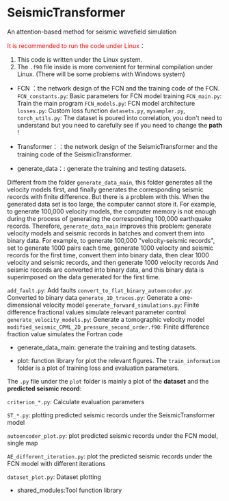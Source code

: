 # SeismicTransformer

An attention-based method for seismic wavefield simulation

<font color=red>It is recommended to run the code under Linux</font>：
1. This code is written under the Linux system.
2. The `.f90` file inside is more convenient for terminal compilation under Linux. (There will be some problems with Windows system)

- FCN ：the network design of the FCN and the training code of the FCN.
`FCN_constants.py`: Basic parameters for FCN model training
`FCN_main.py`: Train the main program
`FCN_models.py`: FCN model architecture
`losses.py`: Custom loss function
`datasets.py`, `mysampler.py`, `torch_utils.py`: The dataset is poured into correlation, you don't need to understand but you need to carefully see if you need to change the **path** !


- Transformer：：the network design of the SeismicTransformer and the training code of the SeismicTransformer.

- generate_data：: generate the training and testing datasets. 


Different from the folder `generate_data_main`, this folder generates all the velocity models first, and finally 
generates the corresponding seismic records with finite difference. But there is a problem with this. When the 
generated data set is too large, the computer cannot store it. For example, to generate 100,000 velocity models, 
the computer memory is not enough during the process of generating the corresponding 100,000 earthquake records.
Therefore, `generate_data_main` improves this problem: generate velocity models and seismic records in batches 
and convert them into binary data. For example, to generate 100,000 "velocity-seismic records", set to generate
1000 pairs each time, generate 1000 velocity and seismic records for the first time, convert them into binary data,
then clear 1000 velocity and seismic records, and then generate 1000 velocity records And seismic records are converted 
into binary data, and this binary data is superimposed on the data generated for the first time.

`add_fault.py`: Add faults
`convert_to_flat_binary_autoencoder.py`: Converted to binary data
`generate_1D_traces.py`: Generate a one-dimensional velocity model
`generate_forward_simulations.py`: Finite difference fractional values simulate relevant parameter control
`generate_velocity_models.py`: Generate a tomographic velocity model
`modified_seismic_CPML_2D_pressure_second_order.f90`: Finite difference fraction value simulates the Fortran code

- generate_data_main: generate the training and testing datasets. 

- plot: function library for plot the relevant figures.
The `train_information` folder is a plot of training loss and evaluation parameters.

The `.py` file under the `plot` folder is mainly a plot of the **dataset** and the **predicted seismic record**:

`criterion_*.py`: Calculate evaluation parameters

`ST_*.py`: plotting predicted seismic records under the SeismicTransformer model
  
`autoencoder_plot.py`: plot predicted seismic records under the FCN model, single map
 
`AE_different_iteration.py`: plot the predicted seismic records under the FCN model with different iterations

`dataset_plot.py`: Dataset plotting

- shared_modules:Tool function library
